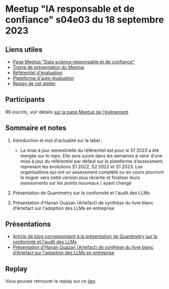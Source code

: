 # Meetup "IA responsable et de confiance" s04e03 du 18 septembre 2023

## Liens utiles

- [Page Meetup "Data science responsable et de confiance"](https://www.meetup.com/fr-FR/data-science-responsable-et-de-confiance/)
- [Trame de présentation du Meetup](https://docs.google.com/presentation/d/19iZNlPvO7TrVaoaXYtHyFt-RzWPR0_LUbBWBXX_kRRg/edit?usp=drive_link)
- [Référentiel d'évaluation](https://github.com/LabeliaLabs/referentiel-evaluation-dsrc)
- [Plateforme d'auto-évaluation](https://assessment.labelia.org/)
- [Replay de cet atelier](#)

## Participants

96 inscrits, voir détails [sur la page Meetup de l'événement](https://www.meetup.com/fr-FR/data-science-responsable-et-de-confiance/events/295922693/).

## Sommaire et notes

1. Introduction et mot d'actualité sur le label :
    - La mise à jour semestrielle du référentiel est pour le S1 2023 a été mergée sur le repo. Elle sera suivie dans les semaines à venir d’une mise à jour du référentiel par défaut sur la plateforme d’assessment, reprenant les évolutions S1 2022, S2 2022 et S1 2023. Les organisations qui ont un assessment complété ou en cours pourront le migrer vers cette version plus récente et finaliser leurs assessments sur les points nouveaux / ayant changé

1. Présentation de Quantmetry sur la conformité et l'audit des LLMs
1. Présentation d'Hanan Ouazan (Artefact) de synthèse du livre blanc d'Artefact sur l'adoption des LLMs en entreprise

## Présentations

- [Article de blog correspondant à la présentation de Quantmetry sur la conformité et l'audit des LLMs](https://www.quantmetry.com/blog/auditer-chatgpt-un-enjeu-de-survie-pour-les-llms-en-europe/)
- [Présentation d'Hanan Ouazan (Artefact) de synthèse du livre blanc d'Artefact sur l'adoption des LLMs en entreprise](https://drive.google.com/file/d/1wGQX6ttOVTnI2qzvBTsda6CRgX9rTyyI/view?usp=sharing)

## Replay

Vous pouvez retrouver le replay sur ce [lien](#).
